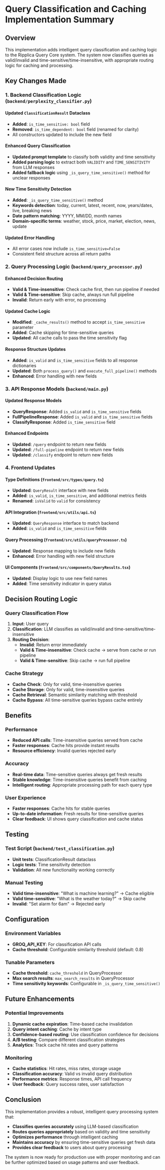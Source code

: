 # Query Classification and Caching Implementation Summary

## Overview
This implementation adds intelligent query classification and caching logic to the Ripplica Query Core system. The system now classifies queries as valid/invalid and time-sensitive/time-insensitive, with appropriate routing logic for caching and processing.

## Key Changes Made

### 1. Backend Classification Logic (`backend/perplexity_classifier.py`)

#### Updated `ClassificationResult` Dataclass
- **Added**: `is_time_sensitive: bool` field
- **Removed**: `is_time_dependent: bool` field (renamed for clarity)
- All constructors updated to include the new field

#### Enhanced Query Classification
- **Updated prompt template** to classify both validity and time sensitivity
- **Added parsing logic** to extract both `VALIDITY` and `TIME_SENSITIVITY` from LLM responses
- **Added fallback logic** using `_is_query_time_sensitive()` method for unclear responses

#### New Time Sensitivity Detection
- **Added**: `_is_query_time_sensitive()` method
- **Keywords detection**: today, current, latest, recent, now, years/dates, live, breaking news
- **Date pattern matching**: YYYY, MM/DD, month names
- **Domain-specific terms**: weather, stock, price, market, election, news, update

#### Updated Error Handling
- All error cases now include `is_time_sensitive=False`
- Consistent field structure across all return paths

### 2. Query Processing Logic (`backend/query_processor.py`)

#### Enhanced Decision Routing
- **Valid & Time-insensitive**: Check cache first, then run pipeline if needed
- **Valid & Time-sensitive**: Skip cache, always run full pipeline
- **Invalid**: Return early with error, no processing

#### Updated Cache Logic
- **Modified**: `_cache_results()` method to accept `is_time_sensitive` parameter
- **Added**: Cache skipping for time-sensitive queries
- **Updated**: All cache calls to pass the time sensitivity flag

#### Response Structure Updates
- **Added**: `is_valid` and `is_time_sensitive` fields to all response dictionaries
- **Updated**: Both `process_query()` and `execute_full_pipeline()` methods
- **Enhanced**: Error handling with new fields

### 3. API Response Models (`backend/main.py`)

#### Updated Response Models
- **QueryResponse**: Added `is_valid` and `is_time_sensitive` fields
- **FullPipelineResponse**: Added `is_valid` and `is_time_sensitive` fields
- **ClassifyResponse**: Added `is_time_sensitive` field

#### Enhanced Endpoints
- **Updated**: `/query` endpoint to return new fields
- **Updated**: `/full-pipeline` endpoint to return new fields
- **Updated**: `/classify` endpoint to return new fields

### 4. Frontend Updates

#### Type Definitions (`frontend/src/types/query.ts`)
- **Updated**: `QueryResult` interface with new fields
- **Added**: `is_valid`, `is_time_sensitive`, and additional metrics fields
- **Renamed**: `isValid` to `valid` for consistency

#### API Integration (`frontend/src/utils/api.ts`)
- **Updated**: `QueryResponse` interface to match backend
- **Added**: `is_valid` and `is_time_sensitive` fields

#### Query Processing (`frontend/src/utils/queryProcessor.ts`)
- **Updated**: Response mapping to include new fields
- **Enhanced**: Error handling with new field structure

#### UI Components (`frontend/src/components/QueryResults.tsx`)
- **Updated**: Display logic to use new field names
- **Added**: Time sensitivity indicator in query status

## Decision Routing Logic

### Query Classification Flow
1. **Input**: User query
2. **Classification**: LLM classifies as valid/invalid and time-sensitive/time-insensitive
3. **Routing Decision**:
   - **Invalid**: Return error immediately
   - **Valid & Time-insensitive**: Check cache → serve from cache or run pipeline
   - **Valid & Time-sensitive**: Skip cache → run full pipeline

### Cache Strategy
- **Cache Check**: Only for valid, time-insensitive queries
- **Cache Storage**: Only for valid, time-insensitive queries
- **Cache Retrieval**: Semantic similarity matching with threshold
- **Cache Bypass**: All time-sensitive queries bypass cache entirely

## Benefits

### Performance
- **Reduced API calls**: Time-insensitive queries served from cache
- **Faster responses**: Cache hits provide instant results
- **Resource efficiency**: Invalid queries rejected early

### Accuracy
- **Real-time data**: Time-sensitive queries always get fresh results
- **Stable knowledge**: Time-insensitive queries benefit from caching
- **Intelligent routing**: Appropriate processing path for each query type

### User Experience
- **Faster responses**: Cache hits for stable queries
- **Up-to-date information**: Fresh results for time-sensitive queries
- **Clear feedback**: UI shows query classification and cache status

## Testing

### Test Script (`backend/test_classification.py`)
- **Unit tests**: ClassificationResult dataclass
- **Logic tests**: Time sensitivity detection
- **Validation**: All new functionality working correctly

### Manual Testing
- **Valid time-insensitive**: "What is machine learning?" → Cache eligible
- **Valid time-sensitive**: "What is the weather today?" → Skip cache
- **Invalid**: "Set alarm for 6am" → Rejected early

## Configuration

### Environment Variables
- **GROQ_API_KEY**: For classification API calls
- **Cache threshold**: Configurable similarity threshold (default: 0.8)

### Tunable Parameters
- **Cache threshold**: `cache_threshold` in QueryProcessor
- **Max search results**: `max_search_results` in QueryProcessor
- **Time sensitivity keywords**: Configurable in `_is_query_time_sensitive()`

## Future Enhancements

### Potential Improvements
1. **Dynamic cache expiration**: Time-based cache invalidation
2. **Query intent caching**: Cache by intent type
3. **Confidence-based routing**: Use classification confidence for decisions
4. **A/B testing**: Compare different classification strategies
5. **Analytics**: Track cache hit rates and query patterns

### Monitoring
- **Cache statistics**: Hit rates, miss rates, storage usage
- **Classification accuracy**: Valid vs invalid query distribution
- **Performance metrics**: Response times, API call frequency
- **User feedback**: Query success rates, user satisfaction

## Conclusion

This implementation provides a robust, intelligent query processing system that:
- **Classifies queries accurately** using LLM-based classification
- **Routes queries appropriately** based on validity and time sensitivity
- **Optimizes performance** through intelligent caching
- **Maintains accuracy** by ensuring time-sensitive queries get fresh data
- **Provides clear feedback** to users about query processing

The system is now ready for production use with proper monitoring and can be further optimized based on usage patterns and user feedback.
